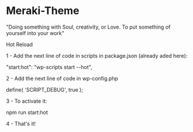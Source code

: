 # Meraki-Theme

"Doing something with Soul, creativity, or Love. To put something of yourself into your work"

Hot Reload

1 - Add the next line of code in scripts in package.json (already aded here):

"start:hot": "wp-scripts start --hot",

2 - Add the next line of code in wp-config.php 

define( 'SCRIPT_DEBUG', true );

3 - To activate it:

npm run start:hot

4 - That's it!
